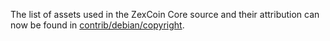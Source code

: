 The list of assets used in the ZexCoin Core source and their attribution can now be found in [contrib/debian/copyright](../contrib/debian/copyright).
